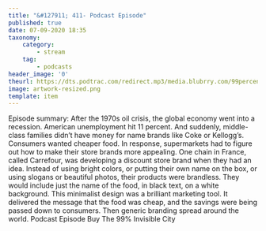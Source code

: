 ```yaml
---
title: "&#127911; 411- Podcast Episode"
published: true
date: 07-09-2020 18:35
taxonomy:
    category:
        - stream
    tag:
        - podcasts
header_image: '0'
theurl: https://dts.podtrac.com/redirect.mp3/media.blubrry.com/99percentinvisible/dovetail.prxu.org/96/d5a82570-b6d0-4878-8be2-7aa19f9cc5c8/01_411_Podcast_Episode_pt01.mp3
image: artwork-resized.png
template: item
--- 
```

Episode summary: After the 1970s oil crisis, the global economy went into a recession. American unemployment hit 11 percent. And suddenly, middle-class families didn’t have money for name brands like Coke or Kellogg’s. Consumers wanted cheaper food. In response, supermarkets had to figure out how to make their store brands more appealing. One chain in France, called Carrefour, was developing a discount store brand when they had an idea. Instead of using bright colors, or putting their own name on the box, or using slogans or beautiful photos, their products were brandless. They would include just the name of the food, in black text, on a white background. This minimalist design was a brilliant marketing tool. It delivered the message that the food was cheap, and the savings were being passed down to consumers. Then generic branding spread around the world. Podcast Episode Buy The 99% Invisible City
